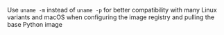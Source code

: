 Use `uname -m` instead of `uname -p` for better compatibility with many Linux variants and macOS when configuring the image registry and pulling the base Python image
